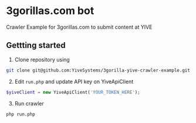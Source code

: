 # 3gorillas.com bot
Crawler Example for 3gorillas.com to submit content at YIVE

## Gettting started
1. Clone repository using 
```bash
git clone git@github.com:YiveSystems/3gorilla-yive-crawler-example.git
```

2. Edit `run.php` and update API key on YiveApiClient
```php
$yiveClient = new YiveApiClient('YOUR_TOKEN_HERE');
```

3. Run crawler
```bash
php run.php
```
